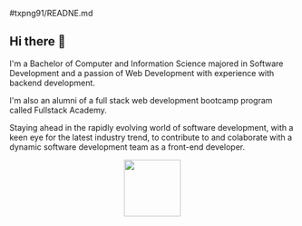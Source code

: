 #txpng91/READNE.md

## Hi there 👋

I'm a Bachelor of Computer and Information Science majored in Software Development and a passion of Web Development with experience with backend development.

I'm also an alumni of a full stack web development bootcamp program called Fullstack Academy.

Staying ahead in the rapidly evolving world of software development, with a keen eye for the latest industry trend, to contribute to and colaborate with a dynamic software development team as a front-end developer.

<div id="header" align="center">
  <img src="[https://media.giphy.com/media/M9gbBd9nbDrOTu1Mqx/giphy.gif](https://media0.giphy.com/media/v1.Y2lkPTc5MGI3NjExM254aG9xZnhvOXJmMnp3cXZzMG5yaDM5b200NmN4cGp0b21oODIzNyZlcD12MV9pbnRlcm5hbF9naWZfYnlfaWQmY3Q9cw/jdPMeyv9rn0hZHh8n9/giphy.webp)" width="100"/>
</div>

